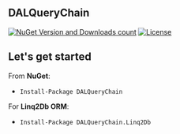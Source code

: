 ## DALQueryChain

[![NuGet Version and Downloads count](https://buildstats.info/nuget/DALQueryChain?includePreReleases=true)](https://www.nuget.org/packages/DALQueryChain/)
[![License](https://img.shields.io/github/license/linq2db/linq2db)](LICENSE.txt)

## Let's get started

From **NuGet**:
* `Install-Package DALQueryChain`

For **Linq2Db ORM**:
* `Install-Package DALQueryChain.Linq2Db`
